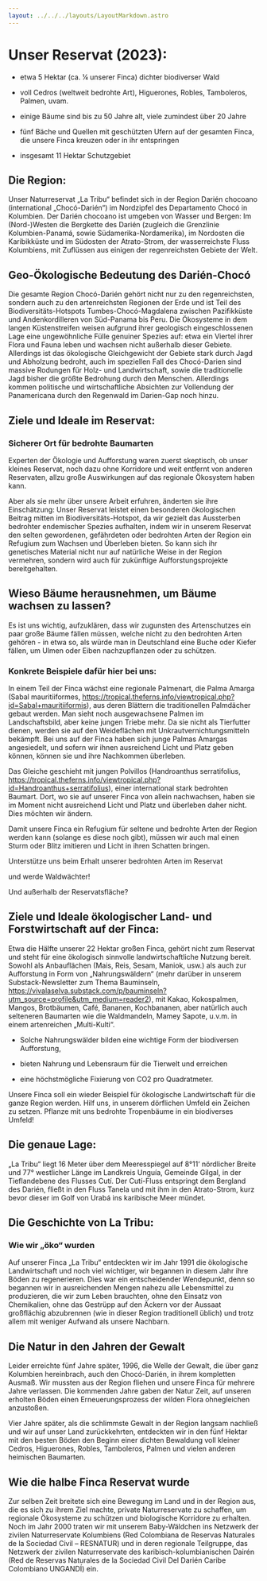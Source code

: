 ```yaml
---
layout: ../../../layouts/LayoutMarkdown.astro
---
```


# Unser Reservat (2023):

- etwa 5 Hektar (ca. ¼ unserer Finca) dichter biodiverser Wald

- voll Cedros (weltweit bedrohte Art), Higuerones, Robles, Tamboleros, Palmen, uvam.

- einige Bäume sind bis zu 50 Jahre alt, viele zumindest über 20 Jahre

- fünf Bäche und Quellen mit geschützten Ufern auf der gesamten Finca,
  die unsere Finca kreuzen oder in ihr entspringen

- insgesamt 11 Hektar Schutzgebiet

<h2 id="region">Die Region:</h2>

Unser Naturreservat „La Tribu“ befindet sich in der Region Darién chocoano (international „Chocó-Darién“) im Nordzipfel des Departamento Chocó in Kolumbien. Der Darién chocoano ist umgeben von Wasser und Bergen: Im (Nord-)Westen die Bergkette des Darién (zugleich die Grenzlinie Kolumbien-Panamá, sowie Südamerika-Nordamerika), im Nordosten die Karibikküste und im Südosten der Atrato-Strom, der wasserreichste Fluss Kolumbiens, mit Zuflüssen aus einigen der regenreichsten Gebiete der Welt.

<h2 id="region_2">Geo-Ökologische Bedeutung des Darién-Chocó</h2>

Die gesamte Region Chocó-Darién gehört nicht nur zu den regenreichsten, sondern auch zu den artenreichsten Regionen der Erde und ist Teil des Biodiversitäts-Hotspots Tumbes-Chocó-Magdalena zwischen Pazifikküste und Andenkordilleren von Süd-Panama bis Peru. Die Ökosysteme in dem langen Küstenstreifen weisen aufgrund ihrer geologisch eingeschlossenen Lage eine ungewöhnliche Fülle genuiner Spezies auf: etwa ein Viertel ihrer Flora und Fauna leben und wachsen nicht außerhalb dieser Gebiete. Allerdings ist das ökologische Gleichgewicht der Gebiete stark durch Jagd und Abholzung bedroht, auch im speziellen Fall des Chocó-Darien sind massive Rodungen für Holz- und Landwirtschaft, sowie die traditionelle Jagd bisher die größte Bedrohung durch den Menschen. Allerdings kommen politische und wirtschaftliche Absichten zur Vollendung der Panamericana durch den Regenwald im Darien-Gap noch hinzu.

## Ziele und Ideale im Reservat:

### Sicherer Ort für bedrohte Baumarten

Experten der Ökologie und Aufforstung waren zuerst skeptisch, ob unser kleines Reservat, noch dazu ohne Korridore und weit entfernt von anderen Reservaten, allzu große Auswirkungen auf das regionale Ökosystem haben kann.

Aber als sie mehr über unsere Arbeit erfuhren, änderten sie ihre Einschätzung: Unser Reservat leistet einen besonderen ökologischen Beitrag mitten im Biodiversitäts-Hotspot, da wir gezielt das Aussterben bedrohter endemischer Spezies aufhalten, indem wir in unserem Reservat den selten gewordenen, gefährdeten oder bedrohten Arten der Region ein Refugium zum Wachsen und Überleben bieten. So kann sich ihr genetisches Material nicht nur auf natürliche Weise in der Region vermehren, sondern wird auch für zukünftige Aufforstungsprojekte bereitgehalten.

## Wieso Bäume herausnehmen, um Bäume wachsen zu lassen?

Es ist uns wichtig, aufzuklären, dass wir zugunsten des Artenschutzes ein paar große Bäume fällen müssen, welche nicht zu den bedrohten Arten gehören - in etwa so, als würde man in Deutschland eine Buche oder Kiefer fällen, um Ulmen oder Eiben nachzupflanzen oder zu schützen.

### Konkrete Beispiele dafür hier bei uns:

In einem Teil der Finca wächst eine regionale Palmenart, die Palma Amarga (Sabal mauritiiformes, https://tropical.theferns.info/viewtropical.php?id=Sabal+mauritiiformis), aus deren Blättern die traditionellen Palmdächer gebaut werden. Man sieht noch ausgewachsene Palmen im Landschaftsbild, aber keine jungen Triebe mehr. Da sie nicht als Tierfutter dienen, werden sie auf den Weideflächen mit Unkrautvernichtungsmitteln bekämpft. Bei uns auf der Finca haben sich junge Palmas Amargas angesiedelt, und sofern wir ihnen ausreichend Licht und Platz geben können, können sie und ihre Nachkommen überleben.

Das Gleiche geschieht mit jungen Polvillos (Handroanthus serratifolius, https://tropical.theferns.info/viewtropical.php?id=Handroanthus+serratifolius), einer international stark bedrohten Baumart. Dort, wo sie auf unserer Finca von allein nachwachsen, haben sie im Moment nicht ausreichend Licht und Platz und überleben daher nicht. Dies möchten wir ändern.

Damit unsere Finca ein Refugium für seltene und bedrohte Arten der Region werden kann (solange es diese noch gibt), müssen wir auch mal einen Sturm oder Blitz imitieren und Licht in ihren Schatten bringen.

Unterstütze uns beim Erhalt unserer bedrohten Arten im Reservat

und werde Waldwächter!

Und außerhalb der Reservatsfläche?

## Ziele und Ideale ökologischer Land- und Forstwirtschaft auf der Finca:

Etwa die Hälfte unserer 22 Hektar großen Finca, gehört nicht zum Reservat und steht für eine ökologisch sinnvolle landwirtschaftliche Nutzung bereit. Sowohl als Anbauflächen (Mais, Reis, Sesam, Maniok, usw.) als auch zur Aufforstung in Form von „Nahrungswäldern“ (mehr darüber in unserem Substack-Newsletter zum Thema Bauminseln, https://vivalaselva.substack.com/p/bauminseln?utm_source=profile&utm_medium=reader2), mit Kakao, Kokospalmen, Mangos, Brotbäumen, Café, Bananen, Kochbananen, aber natürlich auch selteneren Baumarten wie die Waldmandeln, Mamey Sapote, u.v.m. in einem artenreichen „Multi-Kulti“.

- Solche Nahrungswälder bilden eine wichtige Form der biodiversen Aufforstung,

- bieten Nahrung und Lebensraum für die Tierwelt und erreichen

- eine höchstmögliche Fixierung von CO2 pro Quadratmeter.

Unsere Finca soll ein wieder Beispiel für ökologische Landwirtschaft für die ganze Region werden. Hilf uns, in unserem dörflichen Umfeld ein Zeichen zu setzen.
Pflanze mit uns bedrohte Tropenbäume in ein biodiverses Umfeld!

## Die genaue Lage:

„La Tribu“ liegt 16 Meter über dem Meeresspiegel auf 8°11‘ nördlicher Breite und 77° westlicher Länge im Landkreis Unguía, Gemeinde Gilgal, in der Tieflandebene des Flusses Cutí. Der Cutí-Fluss entspringt dem Bergland des Darién, fließt in den Fluss Tanela und mit ihm in den Atrato-Strom, kurz bevor dieser im Golf von Urabá ins karibische Meer mündet.

## Die Geschichte von La Tribu:

### Wie wir „öko“ wurden

Auf unserer Finca „La Tribu“ entdeckten wir im Jahr 1991 die ökologische Landwirtschaft und noch viel wichtiger, wir begannen in diesem Jahr ihre Böden zu regenerieren. Dies war ein entscheidender Wendepunkt, denn so begannen wir in ausreichenden Mengen nahezu alle Lebensmittel zu produzieren, die wir zum Leben brauchten, ohne den Einsatz von Chemikalien, ohne das Gestrüpp auf den Äckern vor der Aussaat großflächig abzubrennen (wie in dieser Region traditionell üblich) und trotz allem mit weniger Aufwand als unsere Nachbarn.

## Die Natur in den Jahren der Gewalt

Leider erreichte fünf Jahre später, 1996, die Welle der Gewalt, die über ganz Kolumbien hereinbrach, auch den Chocó-Darién, in ihrem kompletten Ausmaß. Wir mussten aus der Region fliehen und unsere Finca für mehrere Jahre verlassen. Die kommenden Jahre gaben der Natur Zeit, auf unseren erholten Böden einen Erneuerungsprozess der wilden Flora ohnegleichen anzustoßen.

Vier Jahre später, als die schlimmste Gewalt in der Region langsam nachließ und wir auf unser Land zurückkehrten, entdeckten wir in den fünf Hektar mit den besten Böden den Beginn einer dichten Bewaldung voll kleiner Cedros, Higuerones, Robles, Tamboleros, Palmen und vielen anderen heimischen Baumarten.

## Wie die halbe Finca Reservat wurde

Zur selben Zeit breitete sich eine Bewegung im Land und in der Region aus, die es sich zu ihrem Ziel machte, private Naturreservate zu schaffen, um regionale Ökosysteme zu schützen und biologische Korridore zu erhalten. Noch im Jahr 2000 traten wir mit unserem Baby-Wäldchen ins Netzwerk der zivilen Naturreservate Kolumbiens (Red Colombiana de Reservas Naturales de la Sociedad Civil – RESNATUR) und in deren regionale Teilgruppe, das Netzwerk der zivilen Naturreservate des karibisch-kolumbianischen Dairén (Red de Reservas Naturales de la Sociedad Civil Del Darién Caribe Colombiano UNGANDÍ) ein.
